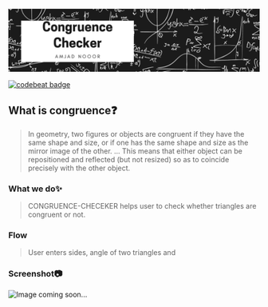 ![This logo is not official](header.png)

[![codebeat badge](https://codebeat.co/badges/eb1b0e9c-9469-4fa4-a05a-d0109e81d997)](https://codebeat.co/projects/github-com-amjadnoor-congruence-checker-master)

## What is congruence❓
> In geometry, two figures or objects are congruent if they have the same shape and size, or if one has the same shape and size as the mirror image of the other. ... This means that either object can be repositioned and reflected (but not resized) so as to coincide precisely with the other object.

###  What we do✨
> CONGRUENCE-CHECEKER helps user to check whether triangles are congruent or not.

### Flow
> User enters sides, angle of two triangles and 

### Screenshot📷
![Image coming soon...]()
